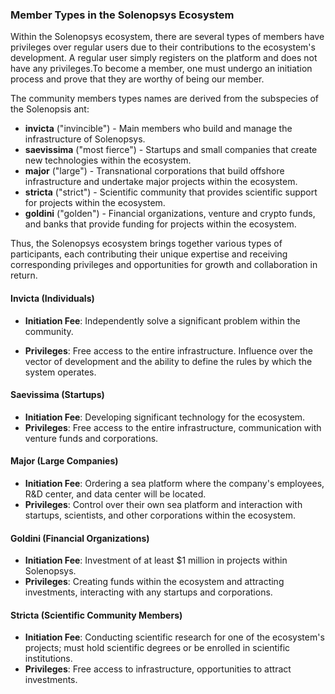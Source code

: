 ### Member Types in the Solenopsys Ecosystem

Within the Solenopsys ecosystem, there are several types of  members have privileges over regular users due to their contributions to the ecosystem's development. A regular user simply registers on the platform and does not have any privileges.To become a member, one must undergo an initiation process and prove that they are worthy of being our member. 

The community members types  names are derived from the subspecies of the Solenopsis ant:

- **invicta** ("invincible") - Main members who build and manage the infrastructure of Solenopsys.
- **saevissima** ("most fierce") - Startups and small companies that create new technologies within the ecosystem.
- **major** ("large") -  Transnational corporations that build offshore infrastructure and undertake major projects within the ecosystem.
- **stricta** ("strict") - Scientific community that provides scientific support for projects within the ecosystem.
- **goldini** ("golden") - Financial organizations, venture and crypto funds, and banks that provide funding for projects within the ecosystem.

Thus, the Solenopsys ecosystem brings together various types of participants, each contributing their unique expertise and receiving corresponding privileges and opportunities for growth and collaboration in return.

#### Invicta (Individuals)
- **Initiation Fee**: Independently solve a significant problem within the community.

- **Privileges**: Free access to the entire infrastructure. Influence over the vector of development and the ability to define the rules by which the system operates.

#### Saevissima (Startups)
- **Initiation Fee**: Developing significant technology for the ecosystem.
- **Privileges**: Free access to the entire infrastructure, communication with venture funds and corporations.

#### Major (Large Companies)
- **Initiation Fee**: Ordering a sea platform where the company's employees, R&D center, and data center will be located.
- **Privileges**: Control over their own sea platform and interaction with startups, scientists, and other corporations within the ecosystem.

#### Goldini (Financial Organizations)
- **Initiation Fee**: Investment of at least $1 million in projects within Solenopsys.
- **Privileges**: Creating funds within the ecosystem and attracting investments, interacting with any startups and corporations.

#### Stricta (Scientific Community Members)
- **Initiation Fee**: Conducting scientific research for one of the ecosystem's projects; must hold scientific degrees or be enrolled in scientific institutions.
- **Privileges**: Free access to infrastructure, opportunities to attract investments.








